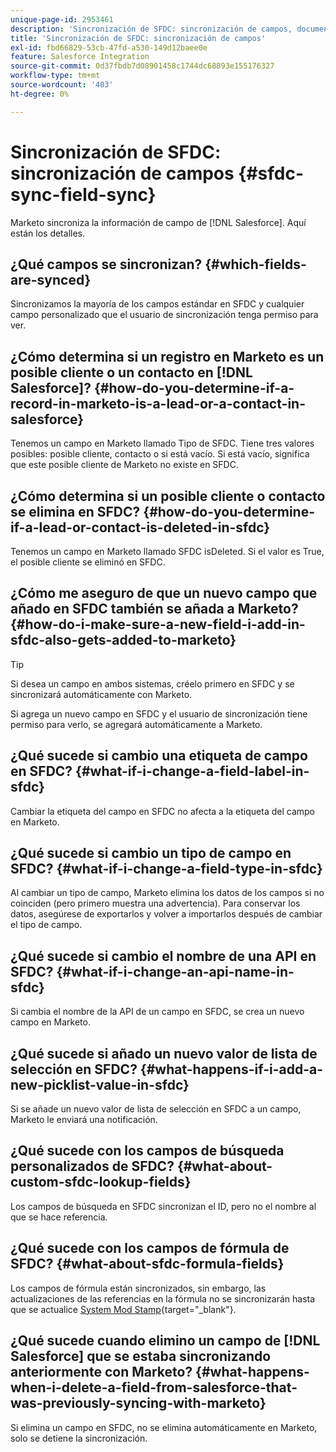 ```yaml
---
unique-page-id: 2953461
description: 'Sincronización de SFDC: sincronización de campos, documentos de Marketo, documentación del producto'
title: 'Sincronización de SFDC: sincronización de campos'
exl-id: fbd66829-53cb-47fd-a530-149d12baee0e
feature: Salesforce Integration
source-git-commit: 0d37fbdb7d08901458c1744dc68893e155176327
workflow-type: tm+mt
source-wordcount: '403'
ht-degree: 0%

---
```


# Sincronización de SFDC: sincronización de campos {#sfdc-sync-field-sync}

Marketo sincroniza la información de campo de [!DNL Salesforce]. Aquí están los detalles.

## ¿Qué campos se sincronizan? {#which-fields-are-synced}

Sincronizamos la mayoría de los campos estándar en SFDC y cualquier campo personalizado que el usuario de sincronización tenga permiso para ver.

## ¿Cómo determina si un registro en Marketo es un posible cliente o un contacto en [!DNL Salesforce]? {#how-do-you-determine-if-a-record-in-marketo-is-a-lead-or-a-contact-in-salesforce}

Tenemos un campo en Marketo llamado Tipo de SFDC. Tiene tres valores posibles: posible cliente, contacto o si está vacío. Si está vacío, significa que este posible cliente de Marketo no existe en SFDC.

## ¿Cómo determina si un posible cliente o contacto se elimina en SFDC? {#how-do-you-determine-if-a-lead-or-contact-is-deleted-in-sfdc}

Tenemos un campo en Marketo llamado SFDC isDeleted. Si el valor es True, el posible cliente se eliminó en SFDC.

## ¿Cómo me aseguro de que un nuevo campo que añado en SFDC también se añada a Marketo? {#how-do-i-make-sure-a-new-field-i-add-in-sfdc-also-gets-added-to-marketo}

>[!TIP]
>
>Si desea un campo en ambos sistemas, créelo primero en SFDC y se sincronizará automáticamente con Marketo.

Si agrega un nuevo campo en SFDC y el usuario de sincronización tiene permiso para verlo, se agregará automáticamente a Marketo.

## ¿Qué sucede si cambio una etiqueta de campo en SFDC? {#what-if-i-change-a-field-label-in-sfdc}

Cambiar la etiqueta del campo en SFDC no afecta a la etiqueta del campo en Marketo.

## ¿Qué sucede si cambio un tipo de campo en SFDC? {#what-if-i-change-a-field-type-in-sfdc}

Al cambiar un tipo de campo, Marketo elimina los datos de los campos si no coinciden (pero primero muestra una advertencia). Para conservar los datos, asegúrese de exportarlos y volver a importarlos después de cambiar el tipo de campo.

## ¿Qué sucede si cambio el nombre de una API en SFDC? {#what-if-i-change-an-api-name-in-sfdc}

Si cambia el nombre de la API de un campo en SFDC, se crea un nuevo campo en Marketo.

## ¿Qué sucede si añado un nuevo valor de lista de selección en SFDC? {#what-happens-if-i-add-a-new-picklist-value-in-sfdc}

Si se añade un nuevo valor de lista de selección en SFDC a un campo, Marketo le enviará una notificación.

## ¿Qué sucede con los campos de búsqueda personalizados de SFDC? {#what-about-custom-sfdc-lookup-fields}

Los campos de búsqueda en SFDC sincronizan el ID, pero no el nombre al que se hace referencia.

## ¿Qué sucede con los campos de fórmula de SFDC? {#what-about-sfdc-formula-fields}

Los campos de fórmula están sincronizados, sin embargo, las actualizaciones de las referencias en la fórmula no se sincronizarán hasta que se actualice [System Mod Stamp](https://help.salesforce.com/apex/HTViewSolution?id=000193203&language=en_US){target="_blank"}.

## ¿Qué sucede cuando elimino un campo de [!DNL Salesforce] que se estaba sincronizando anteriormente con Marketo? {#what-happens-when-i-delete-a-field-from-salesforce-that-was-previously-syncing-with-marketo}

Si elimina un campo en SFDC, no se elimina automáticamente en Marketo, solo se detiene la sincronización.
